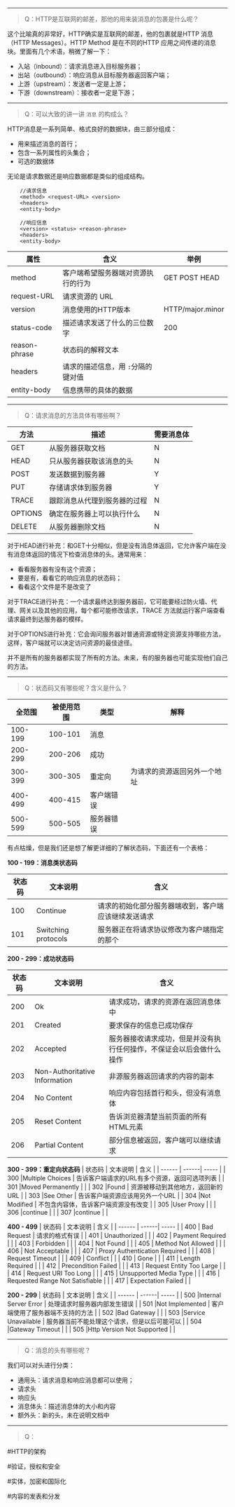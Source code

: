 <!--
author: 刘青
date: 2016-07-29
title: HTTP 消息
tags: 
type: note
category: web/http
status: publish
summary:
-->

---------------
> Q：HTTP是互联网的邮差，那他的用来装消息的包裹是什么呢？

这个比喻真的非常好，HTTP确实是互联网的邮差，他的包裹就是HTTP 消息（HTTP Messages）。HTTP Method 是在不同的HTTP 应用之间传递的消息块。里面有几个术语，稍微了解一下：
- 入站（inbound）：请求消息进入目标服务器；
- 出站（outbound）：响应消息从目标服务器返回客户端；
-  上游（upstream）：发送者一定是上游；
-  下游（downstream）：接收者一定是下游；

---------------
> Q：可以大致的讲一讲 `消息` 的构成么？

HTTP消息是一系列简单、格式良好的数据块，由三部分组成：
- 用来描述消息的首行；
- 包含一系列属性的头集合；
- 可选的数据体

无论是请求数据还是响应数据都是类似的组成结构。

```
	//请求信息
    <method> <request-URL> <version>
    <headers>
    <entity-body>

	//响应信息
	<version> <status> <reason-phrase>
    <headers>
    <entity-body>
```

|  属性  |  含义  | 举例 |
| ------- | ------| ------|
|  method | 客户端希望服务器端对资源执行的行为 | GET POST HEAD |
|  request-URL | 请求资源的 URL | |
|  version | 消息使用的HTTP版本 | HTTP/major.minor |
|  status-code | 描述请求发送了什么的三位数字  | 200 |
|  reason-phrase | 状态码的解释文本 | |
|  headers | 请求的描述信息，用 `:`分隔的键对值 | |
|  entity-body | 信息携带的具体的数据 | |


---------------
> Q：请求消息的方法具体有哪些啊？

| 方法   |    描述 |   需要消息体 |
| ------ | ------| ----- |
| GET | 从服务器获取文档 | N |
| HEAD | 只从服务器获取该消息的头 | N |
| POST | 发送数据到服务器 | Y |
| PUT | 存储请求体到服务器 | Y |
| TRACE | 跟踪消息从代理到服务器的过程 | N |
| OPTIONS | 确定在服务器上可以执行什么 | N |
| DELETE | 从服务器删除文档 | N |

对于HEAD进行补充：和GET十分相似，但是没有消息体返回，它允许客户端在没有消息体返回的情况下检查消息体的头。通常用来：
- 看看服务器有没有这个资源；
- 要是有，看看它的响应消息的状态码；
- 看看这个文件是不是改变了

对于TRACE进行补充：一个请求最终达到服务器前，它可能要经过防火墙、代理、网关以及其他的应用，每个都可能修改请求，TRACE 方法就运行客户端查看请求最终到达服务器的模样。

对于OPTIONS进行补充：它会询问服务器对普通资源或特定资源支持哪些方法，这样，客户端就可以决定访问资源的最佳途径。

并不是所有的服务器都实现了所有的方法。未来，有的服务器也可能实现他们自己的方法。

---------------
> Q：状态码又有哪些呢？含义是什么？

|    全范围 |   被使用范围 | 类型 | 解释 |
| ------ | ------| ----- | ----- |
| 100-199 |100-101 | 消息 | |
| 200-299 |200-206 | 成功 | |
| 300-399 |300-305 | 重定向 | 为请求的资源返回另外一个地址 |
| 400-499 |400-415 | 客户端错误 |
| 500-599 |500-505 | 服务器错误 |

有点枯燥，但是我们还是想了解更详细的了解状态码，下面还有一个表格：

**100 - 199：消息类状态码**  

|    状态码 |  文本说明 | 含义 |
| ------ | ------| ----- |
| 100 |Continue | 请求的初始化部分服务器端收到，客户端应该继续发送请求 |
| 101 |Switching protocols | 服务器正在将请求协议修改为客户端指定的那个 |

**200 - 299：成功状态码** 

|    状态码 |  文本说明 | 含义 |
| ------ | ------| ----- |
| 200 |Ok | 请求成功，请求的资源在返回消息体中 |
| 201 |Created | 要求保存的信息已成功保存 |
| 202 |Accepted | 服务器接收请求成功，但是并没有执行任何操作，不保证会以后会做什么操作 |
| 203 |Non-Authoritative Information | 非源服务器返回请求的内容的副本 |
| 204 |No Content | 响应内容包括首行和头，但没有消息体 |
| 205 |Reset Content | 告诉浏览器清楚当前页面的所有HTML元素 |
| 206 |Partial Content | 部分信息被返回，客户端可以继续请求 |

**300 - 399：重定向状态码** 
|    状态码 |  文本说明 | 含义 |
| ------ | ------| ----- |
| 300 |Multiple Choices | 告诉客户端请求的URL有多个资源，返回可选项列表 |
| 301 |Moved Permanently |  |
| 302 |Found | 资源被移动到其他地方，返回新的URL |
| 303 |See Other | 告诉客户端资源应该用另外一个URL |
| 304 |Not Modified | 不包含内容体，告诉客户端资源没有改变 |
| 305 |User Proxy |  |
| 306 |continue |  |
| 307 |continue |  |

**400 - 499** 
|    状态码 |  文本说明 | 含义 |
| ------ | ------| ----- |
| 400 | Bad Request | 请求的格式有误 |
| 401 | Unauthorized |  |
| 402 | Payment Required |  |
| 403 | Forbidden |  |
| 404 | Not Found |  |
| 405 | Method Not Allowed |  |
| 406 | Not Acceptable |  |
| 407 | Proxy Authentication Required |  |
| 408 | Request Timeout |  |
| 409 | Conflict |  |
| 410 | Gone |  |
| 411 | Length Required |  |
| 412 | Precondition Failed |  |
| 413 | Request Entity Too Large |  |
| 414 | Request URI Too Long |  |
| 415 | Unsupported Media Type |  |
| 416 | Requested Range Not Satisfiable |  |
| 417 | Expectation Failed |  |

**200 - 299** 
|    状态码 |  文本说明 | 含义 |
| ------ | ------| ----- |
| 500 |Internal Server Error | 处理请求时服务器内部发生错误 |
| 501 |Not Implemented | 客户端使用了服务器端不支持的方法 |
| 502 |Bad Gateway |  |
| 503 |Service Unavailable | 服务器当前不能处理这个请求，但是以后可能可以 |
| 504 |Gateway Timeout |  |
| 505 |Http Version Not Supported |  |


---------------
> Q：消息的头有哪些呢？

我们可以对头进行分类：
- 通用头：请求消息和响应消息都可以使用；
- 请求头
- 响应头
- 消息体头：描述消息体的大小和内容
- 额外头：新的头，未在说明文档中



---------------
> Q：





#HTTP的架构


#验证，授权和安全


#实体，加密和国际化


#内容的发表和分发

